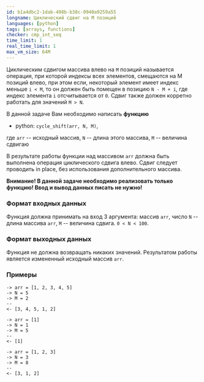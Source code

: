 ```yaml
---
id: b1a4dbc2-1dab-498b-b38c-0940a9259a55
longname: Циклический сдвиг на М позиций
languages: [python]
tags: [arrays, functions]
checker: cmp_int_seq
time_limit: 1
real_time_limit: 1
max_vm_size: 64M
---
```



Циклическим сдвигом массива влево на `M` позиций называется операция, при которой индексы всех элементов,
смещаются на M позиций влево, при этом если, некоторый элемент имеет индекс меньше `i < М`, то он должен быть
помещен в позицию `N - M + i`, где индекс элемента `i` отсчитывается от `0`. Сдвиг также должен корретно работать
для значений `M > N`.

В данной задаче Вам необходимо написать **функцию**

+ python: `cycle_shift(arr, N, M)`,

где `arr` -- исходный массив, `N` -- длина этого массива, `M` -- величина сдвигаю

В результате работы функции над массивом `arr` должна быть выполнена операция циклического сдвига влево. Сдвиг следует проводить in place, без использования дополнительного массива.

**Внимание! В данной задаче необходимо реализовать только функцию! Ввод и вывод данных писать не нужно!**

### Формат входных данных

Функция должна принимать на вход 3 аргумента: массив `arr`, число `N` -- длина массива `arr`,
`M` -- величина сдвига. `0 < N < 100`.

### Формат выходных данных

Функция не должна возвращать никаких значений.
Результатом работы является измененный исходный массив `arr`.
### Примеры

```
-> arr = [1, 2, 3, 4, 5]
-> N = 5
-> M = 2
--
<- [3, 4, 5, 1, 2]
```

```
-> arr = [1]
-> N = 1
-> M = 5
--
<- [1]
```

```
-> arr = [1, 2, 3]
-> N = 3
-> M = 8
--
<- [3, 1, 2]
```

